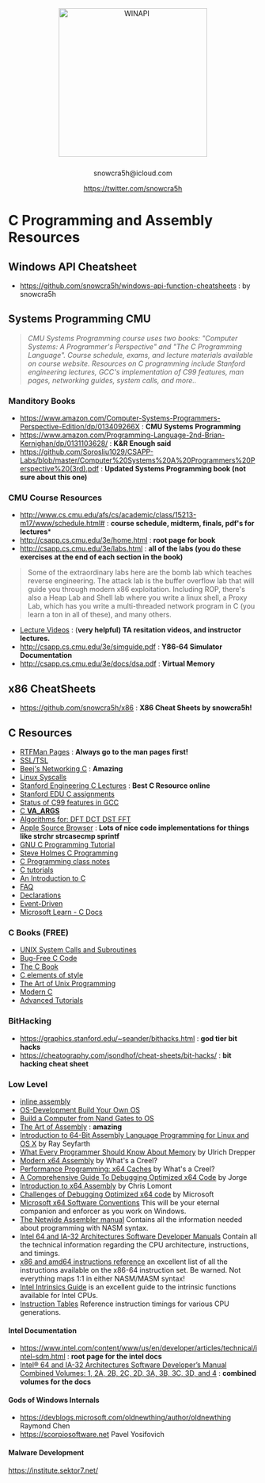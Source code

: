 

<div align="center">
  <img src="https://raw.githubusercontent.com/snowcra5h/c-systems-programming/main/system.png" width="300" alt="WINAPI" style="margin-bottom: 10px;">
  <p>snowcra5h@icloud.com</p>
  <p><a href="https://twitter.com/snowcra5h" target="_blank" rel="noopener noreferrer">https://twitter.com/snowcra5h</a></p>
</div>

# C Programming and Assembly Resources

## Windows API Cheatsheet
- https://github.com/snowcra5h/windows-api-function-cheatsheets : by snowcra5h

## Systems Programming CMU
>*CMU Systems Programming course uses two books: "Computer Systems: A Programmer's Perspective" and "The C Programming Language". Course schedule, exams, and lecture materials available on course website. Resources on C programming include Stanford engineering lectures, GCC's implementation of C99 features, man pages, networking guides, system calls, and more..*
### Manditory Books
- https://www.amazon.com/Computer-Systems-Programmers-Perspective-Edition/dp/013409266X : **CMU Systems Programming**
- https://www.amazon.com/Programming-Language-2nd-Brian-Kernighan/dp/0131103628/ : **K&R Enough said**
- https://github.com/Sorosliu1029/CSAPP-Labs/blob/master/Computer%20Systems%20A%20Programmers%20Perspective%20(3rd).pdf : **Updated Systems Programming book (not sure about this one)**

### CMU Course Resources
- http://www.cs.cmu.edu/afs/cs/academic/class/15213-m17/www/schedule.html# : **course schedule, midterm, finals, pdf's for lectures***
- http://csapp.cs.cmu.edu/3e/home.html : **root page for book**
- http://csapp.cs.cmu.edu/3e/labs.html : **all of the labs (you do these exercises at the end of each section in the book)**
>Some of the extraordinary labs here are the bomb lab which teaches reverse engineering. The attack lab is the buffer overflow lab that will guide you through modern x86 exploitation. Including ROP, there's also a Heap Lab and Shell lab where you write a linux shell, a Proxy Lab, which has you write a multi-threaded network program in C (you learn a ton in all of these), and many others. 
- [Lecture Videos](https://scs.hosted.panopto.com/Panopto/Pages/Sessions/List.aspx#folderID=%22b96d90ae-9871-4fae-91e2-b1627b43e25e%22) : (**very helpful)  TA resitation videos, and instructor lectures.**
- http://csapp.cs.cmu.edu/3e/simguide.pdf : **Y86-64 Simulator Documentation**
- http://csapp.cs.cmu.edu/3e/docs/dsa.pdf : **Virtual Memory**

## x86 CheatSheets
- https://github.com/snowcra5h/x86 : **X86 Cheat Sheets by snowcra5h!**

## C Resources
- [RTFMan Pages](https://www.kernel.org/doc/man-pages/) : **Always go to the man pages first!**
- [SSL/TSL](https://wiki.openssl.org/index.php/SSL/TLS_Client)
- [Beej's Networking C](https://beej.us/guide/bgnet/) : **Amazing**
- [Linux Syscalls](https://linuxhint.com/list_of_linux_syscalls/)
- [Stanford Engineering C Lectures](https://www.youtube.com/watch?v=Ps8jOj7diA0&list=PLjn3WmBeabPOUzxcCkzk4jYMGRZMZ6ylF) : **Best C Resource online**
- [Stanford EDU C assignments](https://web.stanford.edu/class/archive/cs/cs107/cs107.1206/assignments.html)
- [Status of C99 features in GCC](https://gcc.gnu.org/c99status.html)
- [C __VA_ARGS__](https://en.cppreference.com/w/cpp/preprocessor/replace)
- [Algorithms for: DFT DCT DST FFT](https://www.kurims.kyoto-u.ac.jp/~ooura/fft.html)
- [Apple Source Browser](https://opensource.apple.com/source/BerkeleyDB/BerkeleyDB-21/db/clib/) : **Lots of nice code implementations for things like strchr strcasecmp sprintf**
- [GNU C Programming Tutorial](http://crasseux.com/books/ctutorial/)
- [Steve Holmes C Programming](http://www.strath.ac.uk/IT/Docs/Ccourse/)
- [C Programming class notes](http://www.eskimo.com/~scs/cclass/cclass.html)
- [C tutorials](http://cslibrary.stanford.edu/)
- [An Introduction to C](http://cprog.tomsweb.net/cintro.html)
- [FAQ](http://www.c-faq.com/ "http://www.c-faq.com/")
- [Declarations](http://www.ericgiguere.com/articles/reading-c-declarations.html)
- [Event-Driven](http://eventdrivenpgm.sourceforge.net/)
- [Microsoft Learn - C Docs](https://learn.microsoft.com/en-us/cpp/c-language/?view=msvc-170)

### C Books (FREE)
- [UNIX System Calls and Subroutines](http://www.cs.cf.ac.uk/Dave/C/)
- [Bug-Free C Code](http://www.duckware.com/bugfreec/)
- [The C Book](http://publications.gbdirect.co.uk/c_book/)
- [C elements of style](http://www.oualline.com/style/index.html)
- [The Art of Unix Programming](http://www.faqs.org/docs/artu/index.html)
- [Modern C](https://hal.inria.fr/hal-02383654/document)
- [Advanced Tutorials](http://www.cprogramming.com/advtutorial.html)

### BitHacking
- https://graphics.stanford.edu/~seander/bithacks.html : **god tier bit hacks**
- https://cheatography.com/jsondhof/cheat-sheets/bit-hacks/ : **bit hacking cheat sheet**

### Low Level
- [inline assembly](http://csapp.cs.cmu.edu/3e/waside/waside-embedded-asm.pdf)
- [OS-Development Build Your Own OS](https://wiki.osdev.org/Expanded_Main_Page)
- [Build a Computer from Nand Gates to OS](https://www.nand2tetris.org/)
- [The Art of Assembly](https://www.phatcode.net/res/223/files/html/toc.html) : **amazing**
- [Introduction to 64-Bit Assembly Language Programming for Linux and OS X](http://rayseyfarth.com/) by Ray Seyfarth
- [What Every Programmer Should Know About Memory](https://people.freebsd.org/~lstewart/articles/cpumemory.pdf) by Ulrich Drepper
- [Modern x64 Assembly](https://www.youtube.com/watch?v=rxsBghsrvpI) by What's a Creel?
- [Performance Programming: x64 Caches](https://www.youtube.com/watch?v=bHzrhH7yySA) by What's a Creel?
- [A Comprehensive Guide To Debugging Optimized x64 Code](https://www.youtube.com/watch?v=MUNRvqpske0) by Jorge
- [Introduction to x64 Assembly](https://software.intel.com/en-us/articles/introduction-to-x64-assembly) by Chris Lomont
- [Challenges of Debugging Optimized x64 code](https://blogs.msdn.microsoft.com/ntdebugging/2009/01/09/challenges-of-debugging-optimized-x64-code/) by Microsoft
- [Microsoft x64 Software Conventions](https://docs.microsoft.com/en-us/cpp/build/x64-software-conventions?view=vs-2017) This will be your eternal companion and enforcer as you work on Windows.
-  [The Netwide Assembler manual](https://www.nasm.us/doc/) Contains all the information needed about programming with NASM syntax.
- [Intel 64 and IA-32 Architectures Software Developer Manuals](https://software.intel.com/en-us/articles/intel-sdm) Contain all the technical information regarding the CPU architecture, instructions, and timings.
- [x86 and amd64 instructions reference](https://www.felixcloutier.com/x86/) an excellent list of all the instructions available on the x86-64 instruction set. Be warned. Not everything maps 1:1 in either NASM/MASM syntax!
- [Intel Intrinsics Guide](https://software.intel.com/sites/landingpage/IntrinsicsGuide/) is an excellent guide to the intrinsic functions available for Intel CPUs.
- [Instruction Tables](https://www.agner.org/optimize/instruction_tables.pdf) Reference instruction timings for various CPU generations.

#### Intel Documentation 
- https://www.intel.com/content/www/us/en/developer/articles/technical/intel-sdm.html : **root page for the intel docs**
- [Intel® 64 and IA-32 Architectures Software Developer’s Manual Combined Volumes: 1, 2A, 2B, 2C, 2D, 3A, 3B, 3C, 3D, and 4](https://cdrdv2.intel.com/v1/dl/getContent/671200) : **combined volumes for the docs**

#### Gods of Windows Internals
- https://devblogs.microsoft.com/oldnewthing/author/oldnewthing Raymond Chen 
- https://scorpiosoftware.net Pavel Yosifovich

#### Malware Development
https://institute.sektor7.net/
